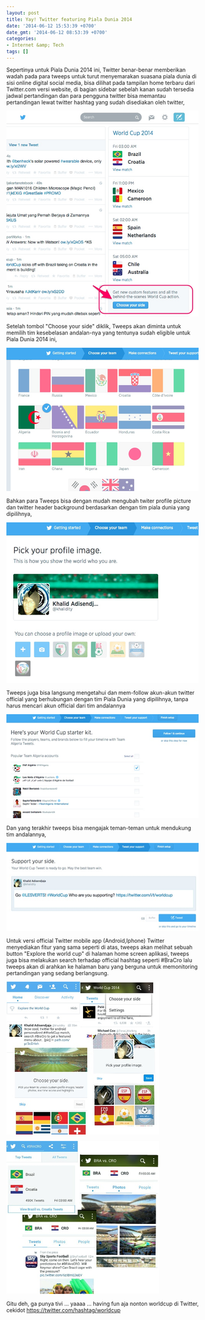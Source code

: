 ```yaml
---
layout: post
title: Yay! Twitter featuring Piala Dunia 2014
date: '2014-06-12 15:53:39 +0700'
date_gmt: '2014-06-12 08:53:39 +0700'
categories:
- Internet &amp; Tech
tags: []
---
```

Sepertinya untuk Piala Dunia 2014 ini, Twitter benar-benar memberikan wadah pada para tweeps untuk turut menyemarakan suasana piala dunia di sisi online digital social media, bisa dilihat pada tampilan home terbaru dari Twitter.com versi website, di bagian sidebar sebelah kanan sudah tersedia jadwal pertandingan dan para pengguna twitter bisa memantau pertandingan lewat twitter hashtag yang sudah disediakan oleh twitter,

![twitter_wc1](/images/twitter_wc11.jpg)

Setelah tombol "Choose your side" diklik, Tweeps akan diminta untuk memilih tim kesebelasan andalan-nya yang tentunya sudah eligible untuk Piala Dunia 2014 ini,

[![twitter_wc2](/images/twitter_wc2.jpg)](/images/twitter_wc2.jpg)

Bahkan para Tweeps bisa dengan mudah mengubah twiter profile picture dan twitter header background berdasarkan dengan tim piala dunia yang dipilihnya,

[![twitter_wc4](/images/twitter_wc4.jpg)](/images/twitter_wc4.jpg)

Tweeps juga bisa langsung mengetahui dan mem-follow akun-akun twitter official yang berhubungan dengan tim Piala Dunia yang dipilihnya, tanpa harus mencari akun official dari tim andalannya

[![twitter_wc5](/images/twitter_wc5.jpg)](/images/twitter_wc5.jpg)

Dan yang terakhir tweeps bisa mengajak teman-teman untuk mendukung tim andalannya,

[![twitter_wc6](/images/twitter_wc6.jpg)](/images/twitter_wc6.jpg)

Untuk versi official Twitter mobile app (Android,Iphone) Twitter menyediakan fitur yang sama seperti di atas, tweeps akan melihat sebuah button "Explore the world cup" di halaman home screen aplikasi, tweeps juga bisa melakukan search terhadap official hashtag seperti #BraCro lalu tweeps akan di arahkan ke halaman baru yang berguna untuk memonitoring pertandingan yang sedang berlangsung.

[![IMG_20140613_025934](/images/IMG_20140613_025934.jpg)](/images/IMG_20140613_025934.jpg)

[![IMG_20140613_022553](/images/IMG_20140613_022553.jpg)](/images/IMG_20140613_022553.jpg)

Gitu deh, ga punya tivi ... yaaaa ... having fun aja nonton worldcup di Twitter, cekidot <https://twitter.com/hashtag/worldcup>